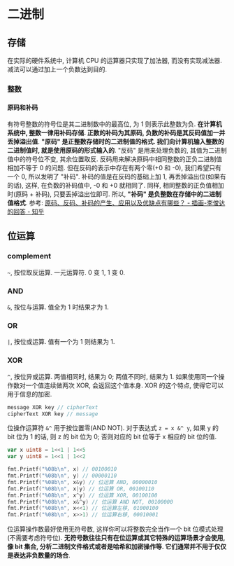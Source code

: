 # 二进制
## 存储
在实际的硬件系统中, 计算机 CPU 的运算器只实现了加法器, 而没有实现减法器. 减法可以通过加上一个负数达到目的.

### 整数
#### 原码和补码
有符号整数的符号位是其二进制数中的最高位, 为 1 则表示此整数为负.
**在计算机系统中, 整数一律用补码存储. 正数的补码为其原码, 负数的补码是其反码值加一并丢掉溢出值**.
**"原码" 是正整数存储时的二进制值的格式. 我们向计算机输入整数的二进制值时, 就是使用原码的形式输入的**.
"反码" 是用来处理负数的, 其值为二进制值中的符号位不变, 其余位置取反. 反码用来解决原码中相同整数的正负二进制值相加不等于 0 的问题. 但在反码的表示中存在有两个零(+0 和 -0), 我们希望只有一个 0, 所以发明了 "补码". 补码的值是在反码的基础上加 1, 再丢掉溢出位(如果有的话), 这样, 在负数的补码值中, -0 和 +0 就相同了. 同样, 相同整数的正负值相加时(原码 + 补码), 只要丢掉溢出位即可. 所以, **"补码" 是负整数在存储中的二进制值格式**.
参考: [原码、反码、补码的产生、应用以及优缺点有哪些？ - 插画-李俊达的回答 - 知乎](https://www.zhihu.com/question/20159860/answer/71256667)






## 位运算
### complement
`~`, 按位取反运算. 一元运算符. 0 变 1, 1 变 0.

### AND
`&`, 按位与运算. 值全为 1 时结果才为 1.

### OR
`|`, 按位或运算. 值有一个为 1 则结果为 1.

### XOR
`^`, 按位异或运算. 两值相同时, 结果为 0; 两值不同时, 结果为 1.
如果使用同一个操作数对一个值连续做两次 XOR, 会返回这个值本身. XOR 的这个特点, 使得它可以用于信息的加密.

```js
message XOR key // cipherText
cipherText XOR key // message
```



位操作运算符 `&^` 用于按位置零(AND NOT). 对于表达式 `z = x &^ y`, 如果 y 的 bit 位为 1 的话, 则 z 的 bit 位为 0; 否则对应的 bit 位等于 x 相应的 bit 位的值.

```go
var x uint8 = 1<<1 | 1<<5
var y uint8 = 1<<1 | 1<<2

fmt.Printf("%08b\n", x) // 00100010
fmt.Printf("%08b\n", y) // 00000110
fmt.Printf("%08b\n", x&y) // 位运算 AND, 00000010
fmt.Printf("%08b\n", x|y) // 位运算 OR, 00100110
fmt.Printf("%08b\n", x^y) // 位运算 XOR, 00100100
fmt.Printf("%08b\n", x&^y) // 位运算 AND NOT, 00100000
fmt.Printf("%08b\n", x<<1) // 位运算左移, 01000100
fmt.Printf("%08b\n", x>>1) // 位运算右移, 00010001
```
位运算操作数最好使用无符号数, 这样你可以将整数完全当作一个 bit 位模式处理(不需要考虑符号位).
**无符号数往往只有在位运算或其它特殊的运算场景才会使用, 像 bit 集合, 分析二进制文件格式或者是哈希和加密操作等. 它们通常并不用于仅仅是表达非负数量的场合**.